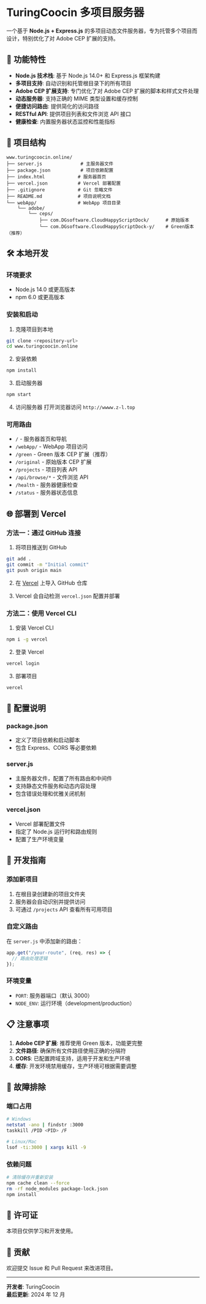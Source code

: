 # TuringCoocin 多项目服务器

一个基于 **Node.js + Express.js** 的多项目动态文件服务器，专为托管多个项目而设计，特别优化了对 Adobe CEP 扩展的支持。

## 🚀 功能特性

- **Node.js 技术栈**: 基于 Node.js 14.0+ 和 Express.js 框架构建
- **多项目支持**: 自动识别和托管根目录下的所有项目
- **Adobe CEP 扩展支持**: 专门优化了对 Adobe CEP 扩展的脚本和样式文件处理
- **动态服务器**: 支持正确的 MIME 类型设置和缓存控制
- **便捷访问路由**: 提供简化的访问路径
- **RESTful API**: 提供项目列表和文件浏览 API 接口
- **健康检查**: 内置服务器状态监控和性能指标

## 📁 项目结构

```
www.turingcoocin.online/
├── server.js              # 主服务器文件
├── package.json           # 项目依赖配置
├── index.html            # 服务器首页
├── vercel.json           # Vercel 部署配置
├── .gitignore            # Git 忽略文件
├── README.md             # 项目说明文档
└── webApp/               # WebApp 项目目录
    └── adobe/
        └── ceps/
            ├── com.DGsoftware.CloudHappyScriptDock/      # 原始版本
            └── com.DGsoftware.CloudHappyScriptDock-y/    # Green版本（推荐）
```

## 🛠️ 本地开发

### 环境要求

- Node.js 14.0 或更高版本
- npm 6.0 或更高版本

### 安装和启动

1. 克隆项目到本地

```bash
git clone <repository-url>
cd www.turingcoocin.online
```

2. 安装依赖

```bash
npm install
```

3. 启动服务器

```bash
npm start
```

4. 访问服务器
   打开浏览器访问 `http://wwww.z-l.top`

### 可用路由

- `/` - 服务器首页和导航
- `/webApp/` - WebApp 项目访问
- `/green` - Green 版本 CEP 扩展（推荐）
- `/original` - 原始版本 CEP 扩展
- `/projects` - 项目列表 API
- `/api/browse/*` - 文件浏览 API
- `/health` - 服务器健康检查
- `/status` - 服务器状态信息

## 🌐 部署到 Vercel

### 方法一：通过 GitHub 连接

1. 将项目推送到 GitHub

```bash
git add .
git commit -m "Initial commit"
git push origin main
```

2. 在 [Vercel](https://vercel.com) 上导入 GitHub 仓库

3. Vercel 会自动检测 `vercel.json` 配置并部署

### 方法二：使用 Vercel CLI

1. 安装 Vercel CLI

```bash
npm i -g vercel
```

2. 登录 Vercel

```bash
vercel login
```

3. 部署项目

```bash
vercel
```

## 📝 配置说明

### package.json

- 定义了项目依赖和启动脚本
- 包含 Express、CORS 等必要依赖

### server.js

- 主服务器文件，配置了所有路由和中间件
- 支持静态文件服务和动态内容处理
- 包含错误处理和优雅关闭机制

### vercel.json

- Vercel 部署配置文件
- 指定了 Node.js 运行时和路由规则
- 配置了生产环境变量

## 🔧 开发指南

### 添加新项目

1. 在根目录创建新的项目文件夹
2. 服务器会自动识别并提供访问
3. 可通过 `/projects` API 查看所有可用项目

### 自定义路由

在 `server.js` 中添加新的路由：

```javascript
app.get("/your-route", (req, res) => {
  // 路由处理逻辑
});
```

### 环境变量

- `PORT`: 服务器端口（默认 3000）
- `NODE_ENV`: 运行环境（development/production）

## 📋 注意事项

1. **Adobe CEP 扩展**: 推荐使用 Green 版本，功能更完整
2. **文件路径**: 确保所有文件路径使用正确的分隔符
3. **CORS**: 已配置跨域支持，适用于开发和生产环境
4. **缓存**: 开发环境禁用缓存，生产环境可根据需要调整

## 🐛 故障排除

### 端口占用

```bash
# Windows
netstat -ano | findstr :3000
taskkill /PID <PID> /F

# Linux/Mac
lsof -ti:3000 | xargs kill -9
```

### 依赖问题

```bash
# 清除缓存并重新安装
npm cache clean --force
rm -rf node_modules package-lock.json
npm install
```

## 📄 许可证

本项目仅供学习和开发使用。

## 🤝 贡献

欢迎提交 Issue 和 Pull Request 来改进项目。

---

**开发者**: TuringCoocin  
**最后更新**: 2024 年 12 月
